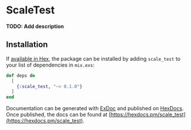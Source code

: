 # ScaleTest

**TODO: Add description**

## Installation

If [available in Hex](https://hex.pm/docs/publish), the package can be installed
by adding `scale_test` to your list of dependencies in `mix.exs`:

```elixir
def deps do
  [
    {:scale_test, "~> 0.1.0"}
  ]
end
```

Documentation can be generated with [ExDoc](https://github.com/elixir-lang/ex_doc)
and published on [HexDocs](https://hexdocs.pm). Once published, the docs can
be found at [https://hexdocs.pm/scale_test](https://hexdocs.pm/scale_test).

